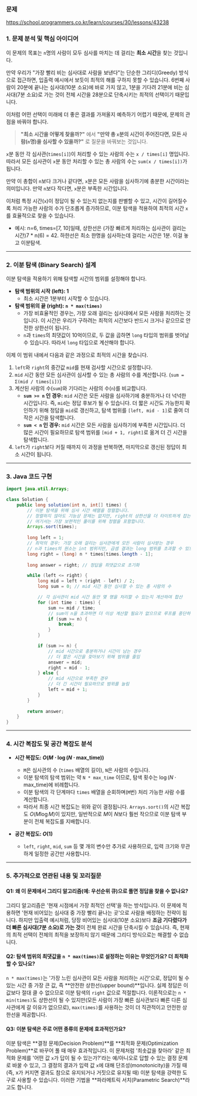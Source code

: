 ### 문제

https://school.programmers.co.kr/learn/courses/30/lessons/43238

### 1\. 문제 분석 및 핵심 아이디어

이 문제의 목표는 `n`명의 사람이 모두 심사를 마치는 데 걸리는 **최소 시간**을 찾는 것입니다.

만약 우리가 "가장 빨리 비는 심사대로 사람을 보낸다"는 단순한 그리디(Greedy) 방식으로 접근하면, 입출력 예시에서 보듯이 최적의 해를 구하지 못할 수 있습니다. 6번째 사람이 20분에 끝나는 심사대(10분 소요)에 바로 가지 않고, 1분을 기다려 21분에 비는 심사대(7분 소요)로 가는 것이 전체 시간을 28분으로 단축시키는 최적의 선택이기 때문입니다.

이처럼 어떤 선택이 미래에 더 좋은 결과를 가져올지 예측하기 어렵기 때문에, 문제의 관점을 바꿔야 합니다.

> **"최소 시간을 어떻게 찾을까?"** 에서 **"만약 총 `x`분의 시간이 주어진다면, 모든 사람(`n`명)을 심사할 수 있을까?"** 로 질문을 바꿔보는 것입니다.

`x`분 동안 각 심사관(`times[i]`)이 처리할 수 있는 사람의 수는 `x / times[i]` 명입니다. 따라서 모든 심사관이 `x`분 동안 처리할 수 있는 총 사람의 수는 `sum(x / times[i])`가 됩니다.

만약 이 총합이 `n`보다 크거나 같다면, `x`분은 모든 사람을 심사하기에 충분한 시간이라는 의미입니다. 만약 `n`보다 작다면, `x`분은 부족한 시간입니다.

이처럼 특정 시간(`x`)이 정답이 될 수 있는지 없는지를 판별할 수 있고, 시간이 길어질수록 처리 가능한 사람의 수가 단조롭게 증가하므로, 이분 탐색을 적용하여 최적의 시간 `x`를 효율적으로 찾을 수 있습니다.

- 예시: n=6, times=[7, 10]일때, 상한선은 (가장 빠르게 처리하는 심사관이 걸리는 시간)7 * n(6) = 42. 하한선은 최소 한명을 심사하는데 걸리는 시간은 1분. 이걸 놓고 이분탐색.

-----

### 2\. 이분 탐색 (Binary Search) 설계

이분 탐색을 적용하기 위해 탐색할 시간의 범위를 설정해야 합니다.

  * **탐색 범위의 시작 (left): 1**
      * 최소 시간은 1분부터 시작할 수 있습니다.
  * **탐색 범위의 끝 (right): `n * max(times)`**
      * 가장 비효율적인 경우는, 가장 오래 걸리는 심사대에서 모든 사람을 처리하는 것입니다. 이 시간은 우리가 구하려는 최적의 시간보다 반드시 크거나 같으므로 안전한 상한선이 됩니다.
      * `n`과 `times`의 최댓값이 10억이므로, 두 값을 곱하면 `long` 타입의 범위를 벗어날 수 있습니다. 따라서 `long` 타입으로 계산해야 합니다.

이제 이 범위 내에서 다음과 같은 과정으로 최적의 시간을 찾습니다.

1.  `left`와 `right`의 중간값 `mid`를 현재 검사할 시간으로 설정합니다.
2.  `mid` 시간 동안 모든 심사관이 심사할 수 있는 총 사람의 수를 계산합니다. (`sum = Σ(mid / times[i])`)
3.  계산된 사람의 수(`sum`)와 기다리는 사람의 수(`n`)를 비교합니다.
      * **`sum >= n` 인 경우:** `mid` 시간은 모든 사람을 심사하기에 충분하거나 더 넉넉한 시간입니다. 즉, `mid`는 정답 후보가 될 수 있습니다. 더 짧은 시간도 가능한지 확인하기 위해 정답을 `mid`로 갱신하고, 탐색 범위를 `[left, mid - 1]`로 줄여 더 작은 시간을 탐색합니다.
      * **`sum < n` 인 경우:** `mid` 시간은 모든 사람을 심사하기에 부족한 시간입니다. 더 많은 시간이 필요하므로 탐색 범위를 `[mid + 1, right]`로 옮겨 더 긴 시간을 탐색합니다.
4.  `left`가 `right`보다 커질 때까지 이 과정을 반복하면, 마지막으로 갱신된 정답이 최소 시간이 됩니다.

-----

### 3\. Java 코드 구현

```java
import java.util.Arrays;

class Solution {
    public long solution(int n, int[] times) {
        // 이분 탐색을 위해 심사 시간 배열을 정렬합니다.
        // 정렬하지 않아도 기능상 문제는 없지만, right의 상한선을 더 타이트하게 잡는 최적화가 가능합니다.
        // 여기서는 가장 보편적인 풀이를 위해 정렬을 포함합니다.
        Arrays.sort(times);
        
        long left = 1;
        // 최악의 경우: 가장 오래 걸리는 심사관에게 모든 사람이 심사받는 경우
        // n과 times의 원소는 int 범위지만, 곱셈 결과는 long 범위를 초과할 수 있으므로 형변환에 주의해야 합니다.
        long right = (long) n * times[times.length - 1]; 
        
        long answer = right; // 정답을 최댓값으로 초기화

        while (left <= right) {
            long mid = left + (right - left) / 2;
            long sum = 0; // mid 시간 동안 심사할 수 있는 총 사람의 수

            // 각 심사관이 mid 시간 동안 몇 명을 처리할 수 있는지 계산하여 합산
            for (int time : times) {
                sum += mid / time;
                // sum이 n을 초과하면 더 이상 계산할 필요가 없으므로 루프를 중단하여 최적화
                if (sum >= n) {
                    break;
                }
            }

            if (sum >= n) {
                // mid 시간으로 충분하거나 시간이 남는 경우
                // 더 짧은 시간을 찾아보기 위해 범위를 줄임
                answer = mid;
                right = mid - 1;
            } else {
                // mid 시간으로 부족한 경우
                // 더 긴 시간이 필요하므로 범위를 늘림
                left = mid + 1;
            }
        }
        
        return answer;
    }
}
```

-----

### 4\. 시간 복잡도 및 공간 복잡도 분석

  * **시간 복잡도: $O(M \cdot \log(N \cdot \text{max\_time}))$**

      * `M`은 심사관의 수 (`times` 배열의 길이), `N`은 사람의 수입니다.
      * 이분 탐색의 탐색 범위는 약 `N * max_time` 이므로, 탐색 횟수는 $\log(N \cdot \text{max\_time})$에 비례합니다.
      * 이분 탐색의 각 단계마다 `times` 배열을 순회하며(`M`번) 처리 가능한 사람 수를 계산합니다.
      * 따라서 최종 시간 복잡도는 위와 같이 결정됩니다. `Arrays.sort()`의 시간 복잡도 $O(M \log M)$이 있지만, 일반적으로 $M$이 $N$보다 훨씬 작으므로 이분 탐색 부분이 전체 복잡도를 지배합니다.

  * **공간 복잡도: $O(1)$**

      * `left`, `right`, `mid`, `sum` 등 몇 개의 변수만 추가로 사용하므로, 입력 크기와 무관하게 일정한 공간만 사용합니다.

-----

### 5\. 추가적으로 연관된 내용 및 꼬리질문

#### Q1: 왜 이 문제에서 그리디 알고리즘(예: 우선순위 큐)으로 풀면 정답을 찾을 수 없나요?

그리디 알고리즘은 '현재 시점에서 가장 최적인 선택'을 하는 방식입니다. 이 문제에 적용하면 '현재 비어있는 심사대 중 가장 빨리 끝나는 곳'으로 사람을 배정하는 전략이 됩니다. 하지만 입출력 예시처럼, 당장 비어있는 심사대(10분 소요)보다 **조금 기다렸다가 더 빠른 심사대(7분 소요)로 가는 것**이 전체 완료 시간을 단축시킬 수 있습니다. 즉, 현재의 최적 선택이 전체의 최적을 보장하지 않기 때문에 그리디 방식으로는 해결할 수 없습니다.

#### Q2: 탐색 범위의 최댓값을 `n * max(times)`로 설정하는 이유는 무엇인가요? 더 최적화할 수 있나요?

`n * max(times)`는 '가장 느린 심사관이 모든 사람을 처리하는 시간'으로, 정답이 될 수 있는 시간 중 가장 큰 값, 즉 \*\*안전한 상한선(upper bound)\*\*입니다. 실제 정답은 이 값보다 절대 클 수 없으므로 이분 탐색의 `right` 값으로 적절합니다. 이론적으로는 `n * min(times)`도 상한선이 될 수 있지만(모든 사람이 가장 빠른 심사관보다 빠른 다른 심사관에게 갈 이유가 없으므로), `max(times)`를 사용하는 것이 더 직관적이고 안전한 상한선을 제공합니다.

#### Q3: 이분 탐색은 주로 어떤 종류의 문제에 효과적인가요?

이분 탐색은 \*\*결정 문제(Decision Problem)\*\*를 \*\*최적화 문제(Optimization Problem)\*\*로 바꾸어 풀 때 매우 효과적입니다. 이 문제처럼 '최솟값을 찾아라' 같은 최적화 문제를 '어떤 값 `x`가 답이 될 수 있는가?'라는 예/아니오로 답할 수 있는 결정 문제로 바꿀 수 있고, 그 결정의 결과가 입력 값 `x`에 대해 단조성(monotonicity)을 가질 때 (즉, x가 커지면 결과도 참으로 유지되거나 거짓으로 유지될 때) 이분 탐색을 강력한 도구로 사용할 수 있습니다. 이러한 기법을 \*\*파라메트릭 서치(Parametric Search)\*\*라고도 합니다.